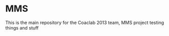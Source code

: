 MMS
===

This is the main repository for the Coaclab 2013 team, MMS project
testing things and stuff
